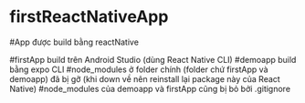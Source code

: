 # firstReactNativeApp

#App được build bằng reactNative

#firstApp build trên Android Studio (dùng React Native CLI)
#demoapp build bằng expo CLI
#node_modules ở folder chính (folder chứ firstApp và demoapp) đã bị gỡ (khi down về nên reinstall lại package này của React Native)
#node_modules của demoapp và firstApp cũng bị bỏ bởi .gitignore

